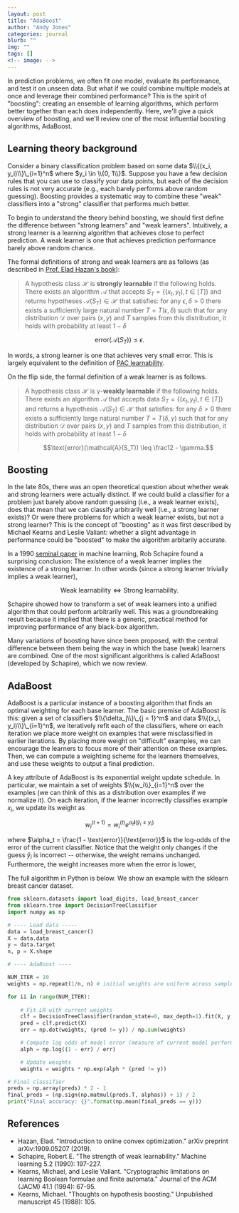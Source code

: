 ```yaml
---
layout: post
title: "AdaBoost"
author: "Andy Jones"
categories: journal
blurb: ""
img: ""
tags: []
<!-- image: -->
---
```


In prediction problems, we often fit one model, evaluate its performance, and test it on unseen data. But what if we could combine multiple models at once and leverage their combined performance? This is the spirit of "boosting": creating an ensemble of learning algorithms, which perform better together than each does independently. Here, we'll give a quick overview of boosting, and we'll review one of the most influential boosting algorithms, AdaBoost.

## Learning theory background

Consider a binary classification problem based on some data $\\{(x_i, y_i)\\}\_{i=1}^n$ where $y_i \in \\{0, 1\\}$. Suppose you have a few decision rules that you can use to classify your data points, but each of the decision rules is not very accurate (e.g., each barely performs above random guessing). Boosting provides a systematic way to combine these "weak" classifiers into a "strong" classifier that performs much better.

To begin to understand the theory behind boosting, we should first define the difference between "strong learners" and "weak learners". Intuitively, a strong learner is a learning algorithm that achieves close to perfect prediction. A weak learner is one that achieves prediction performance barely above random chance.

The formal definitions of strong and weak learners are as follows (as described in [Prof. Elad Hazan's book](https://arxiv.org/abs/1909.05207)):

> A hypothesis class $\mathcal{H}$ is **strongly learnable** if the following holds. There exists an algorithm $\mathcal{A}$ that accepts $S_T = \{(x_t, y_t), t \in [T]\}$ and returns hypotheses $\mathcal{A}(S_T) \in \mathcal{H}$ that satisfies: for any $\epsilon, \delta > 0$ there exists a sufficiently large natural number $T = T(\epsilon, \delta)$ such that for any distribution $\mathcal{D}$ over pairs $(x, y)$ and $T$ samples from this distribution, it holds with probability at least $1 - \delta$

$$\text{error}(\mathcal{A}(S_T)) \leq \epsilon.$$


In words, a strong learner is one that achieves very small error. This is largely equivalent to the definition of [PAC learnability](https://www.wikiwand.com/en/Probably_approximately_correct_learning).

On the flip side, the formal definition of a weak learner is as follows.

> A hypothesis class $\mathcal{H}$ is $\gamma$-**weakly learnable** if the following holds. There exists an algorithm $\mathcal{A}$ that accepts data $S_T = \{(x_t, y_t), t \in [T]\}$ and returns a hypothesis $\mathcal{A}(S_T) \in \mathcal{H}$ that satisfies: for any $\delta > 0$ there exists a sufficiently large natural number $T = T(\delta, \gamma)$ such that for any distribution $\mathcal{D}$ over pairs $(x, y)$ and $T$ samples from this distribution, it holds with probability at least $1 - \delta$
> 
> $$\text{error}(\mathcal{A}(S_T)) \leq \frac12 - \gamma.$$

## Boosting

In the late 80s, there was an open theoretical question about whether weak and strong learners were actually distinct. If we could build a classifier for a problem just barely above random guessing (i.e., a weak learner exists), does that mean that we can classify arbitrarily well (i.e., a strong learner exists)? Or were there problems for which a weak learner exists, but not a strong learner? This is the concept of "boosting" as it was first described by Michael Kearns and Leslie Valiant: whether a slight advantage in performance could be "boosted" to make the algorithm arbitarily accurate. 

In a 1990 [seminal paper](https://link.springer.com/content/pdf/10.1007/BF00116037.pdf) in machine learning, Rob Schapire found a surprising conclusion: The existence of a weak learner implies the existence of a strong learner. In other words (since a strong learner trivially implies a weak learner),

$$\text{Weak learnability} \iff \text{Strong learnability}.$$

Schapire showed how to transform a set of weak learners into a unified algorithm that could perform arbitrarily well. This was a groundbreaking result because it implied that there is a generic, practical method for improving performance of any black-box algorithm.

Many variations of boosting have since been proposed, with the central difference between them being the way in which the base (weak) learners are combined. One of the most significant algorithms is called AdaBoost (developed by Schapire), which we now review.

## AdaBoost

AdaBoost is a particular instance of a boosting algorithm that finds an optimal weighting for each base learner. The basic premise of AdaBoost is this: given a set of classifiers $\\{\delta_j\\}\_{j = 1}^m$ and data $\\{(x_i, y_i)\\}\_{i=1}^n$, we iteratively refit each of the classifiers, where on each iteration we place more weight on examples that were misclassified in earlier iterations. By placing more weight on "difficult" examples, we can encourage the learners to focus more of their attention on these examples. Then, we can compute a weighting scheme for the learners themselves, and use these weights to output a final prediction.

A key attribute of AdaBoost is its exponential weight update schedule. In particular, we maintain a set of weights $\\{w_i\\}_{i=1}^n$ over the examples (we can think of this as a distribution over examples if we normalize it). On each iteration, if the learner incorrectly classifies example $x_i$, we update its weight as

$$w_i^{(t+1)} = w_i^{(t)} e^{\alpha_t \mathbf{I}(\hat{y}_i \neq y_i)}$$

where $\alpha_t = \frac{1 - \text{error}}{\text{error}}$ is the log-odds of the error of the current classifier. Notice that the weight only changes if the guess $\hat{y}_i$ is incorrect -- otherwise, the weight remains unchanged. Furthermore, the weight increases more when the error is lower, 

The full algorithm in Python is below. We show an example with the sklearn breast cancer dataset.

```python
from sklearn.datasets import load_digits, load_breast_cancer
from sklearn.tree import DecisionTreeClassifier
import numpy as np

# ---- Load data -----
data = load_breast_cancer()
X = data.data
y = data.target
n, p = X.shape

# ---- AdaBoost ----

NUM_ITER = 10
weights = np.repeat(1/n, n) # initial weights are uniform across samples

for ii in range(NUM_ITER):
    
    # Fit LR with current weights
    clf = DecisionTreeClassifier(random_state=0, max_depth=1).fit(X, y, sample_weight=weights)
    pred = clf.predict(X)
    err = np.dot(weights, (pred != y)) / np.sum(weights)

    # Compute log odds of model error (measure of current model performance)
    alph = np.log((1 - err) / err)

    # Update weights
    weights = weights * np.exp(alph * (pred != y))

# Final classifier
preds = np.array(preds) * 2 - 1
final_preds = (np.sign(np.matmul(preds.T, alphas)) + 1) / 2
print("Final accuracy: {}".format(np.mean(final_preds == y)))
```


## References

- Hazan, Elad. "Introduction to online convex optimization." arXiv preprint arXiv:1909.05207 (2019).
- Schapire, Robert E. "The strength of weak learnability." Machine learning 5.2 (1990): 197-227.
- Kearns, Michael, and Leslie Valiant. "Cryptographic limitations on learning Boolean formulae and finite automata." Journal of the ACM (JACM) 41.1 (1994): 67-95.
- Kearns, Michael. "Thoughts on hypothesis boosting." Unpublished manuscript 45 (1988): 105.


